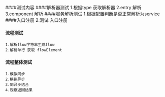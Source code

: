 ####测试内容
####解析器测试
    1.根据type 获取解析器
    2.entry 解析
    3.component 解析
####服务解析测试
    1.根据配置判断是否正常解析为service
####入口注册
    2.测试 入口注册
#### 流程测试
    1.解析flow字符串生成flow
    2.解析单行 获取 flowElement     
#### 流程整体测试
    1.模拟同步
    2.模拟异步
    3.同异步结合
    4.观察返回结果
